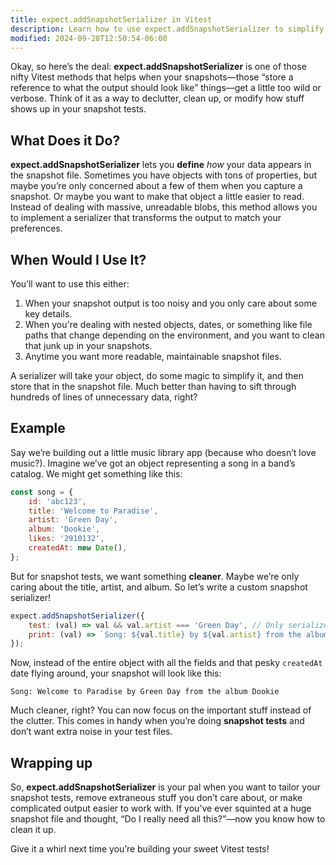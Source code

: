 ```yaml
---
title: expect.addSnapshotSerializer in Vitest
description: Learn how to use expect.addSnapshotSerializer to simplify snapshots.
modified: 2024-09-28T12:50:54-06:00
---
```


Okay, so here’s the deal: **expect.addSnapshotSerializer** is one of those nifty Vitest methods that helps when your snapshots—those “store a reference to what the output should look like” things—get a little too wild or verbose. Think of it as a way to declutter, clean up, or modify how stuff shows up in your snapshot tests.

## What Does it Do?

**expect.addSnapshotSerializer** lets you **define** *how* your data appears in the snapshot file. Sometimes you have objects with tons of properties, but maybe you’re only concerned about a few of them when you capture a snapshot. Or maybe you want to make that object a little easier to read. Instead of dealing with massive, unreadable blobs, this method allows you to implement a serializer that transforms the output to match your preferences.

## When Would I Use It?

You’ll want to use this either:

1. When your snapshot output is too noisy and you only care about some key details.
2. When you're dealing with nested objects, dates, or something like file paths that change depending on the environment, and you want to clean that junk up in your snapshots.
3. Anytime you want more readable, maintainable snapshot files.

A serializer will take your object, do some magic to simplify it, and then store that in the snapshot file. Much better than having to sift through hundreds of lines of unnecessary data, right?

## Example

Say we’re building out a little music library app (because who doesn’t love music?). Imagine we’ve got an object representing a song in a band’s catalog. We might get something like this:

```javascript
const song = {
	id: 'abc123',
	title: 'Welcome to Paradise',
	artist: 'Green Day',
	album: 'Dookie',
	likes: '2910132',
	createdAt: new Date(),
};
```

But for snapshot tests, we want something **cleaner**. Maybe we’re only caring about the title, artist, and album. So let’s write a custom snapshot serializer!

```javascript
expect.addSnapshotSerializer({
	test: (val) => val && val.artist === 'Green Day', // Only serialize Green Day songs
	print: (val) => `Song: ${val.title} by ${val.artist} from the album ${val.album}`,
});
```

Now, instead of the entire object with all the fields and that pesky `createdAt` date flying around, your snapshot will look like this:

```plaintext
Song: Welcome to Paradise by Green Day from the album Dookie
```

Much cleaner, right? You can now focus on the important stuff instead of the clutter. This comes in handy when you’re doing **snapshot tests** and don’t want extra noise in your test files.

## Wrapping up

So, **expect.addSnapshotSerializer** is your pal when you want to tailor your snapshot tests, remove extraneous stuff you don’t care about, or make complicated output easier to work with. If you’ve ever squinted at a huge snapshot file and thought, “Do I really need all this?”—now you know how to clean it up.

Give it a whirl next time you’re building your sweet Vitest tests!
